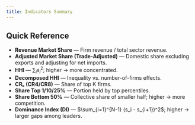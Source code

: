 ```yaml
---
title: Indicators Summary
---
```


## Quick Reference

- **Revenue Market Share** — Firm revenue / total sector revenue.
- **Adjusted Market Share (Trade-Adjusted)** — Domestic share excluding exports and adjusting for net imports.
- **HHI** — $\sum_i s_i^2$; higher → more concentrated.
- **Decomposed HHI** — Inequality vs. number-of-firms effects.
- **CRₖ (CR4/CR8)** — Share of top K firms.
- **Share Top 1/10/25%** — Portion held by top percentiles.
- **Share Bottom 50%** — Collective share of smaller half; higher → more competition.
- **Dominance Index (DI)** — $\sum_{i=1}^{N-1} (s_i - s_{i+1})^2$; higher → larger gaps among leaders.
